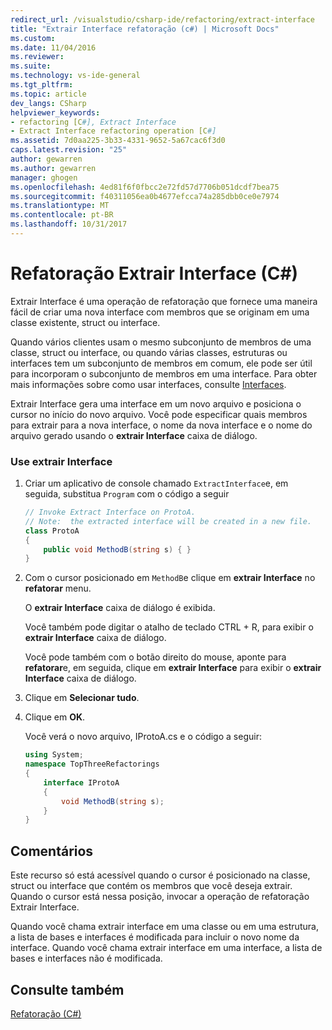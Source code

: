 ```yaml
---
redirect_url: /visualstudio/csharp-ide/refactoring/extract-interface
title: "Extrair Interface refatoração (c#) | Microsoft Docs"
ms.custom: 
ms.date: 11/04/2016
ms.reviewer: 
ms.suite: 
ms.technology: vs-ide-general
ms.tgt_pltfrm: 
ms.topic: article
dev_langs: CSharp
helpviewer_keywords:
- refactoring [C#], Extract Interface
- Extract Interface refactoring operation [C#]
ms.assetid: 7d0aa225-3b33-4331-9652-5a67cac6f3d0
caps.latest.revision: "25"
author: gewarren
ms.author: gewarren
manager: ghogen
ms.openlocfilehash: 4ed81f6f0fbcc2e72fd57d7706b051dcdf7bea75
ms.sourcegitcommit: f40311056ea0b4677efcca74a285dbb0ce0e7974
ms.translationtype: MT
ms.contentlocale: pt-BR
ms.lasthandoff: 10/31/2017
---
```

# <a name="extract-interface-refactoring-c"></a>Refatoração Extrair Interface (C#)
Extrair Interface é uma operação de refatoração que fornece uma maneira fácil de criar uma nova interface com membros que se originam em uma classe existente, struct ou interface.  
  
 Quando vários clientes usam o mesmo subconjunto de membros de uma classe, struct ou interface, ou quando várias classes, estruturas ou interfaces tem um subconjunto de membros em comum, ele pode ser útil para incorporam o subconjunto de membros em uma interface. Para obter mais informações sobre como usar interfaces, consulte [Interfaces](/dotnet/csharp/programming-guide/interfaces/index).  
  
 Extrair Interface gera uma interface em um novo arquivo e posiciona o cursor no início do novo arquivo. Você pode especificar quais membros para extrair para a nova interface, o nome da nova interface e o nome do arquivo gerado usando o **extrair Interface** caixa de diálogo.  
  
### <a name="to-use-extract-interface"></a>Use extrair Interface  
  
1.  Criar um aplicativo de console chamado `ExtractInterface`e, em seguida, substitua `Program` com o código a seguir  
  
    ```csharp  
    // Invoke Extract Interface on ProtoA.  
    // Note:  the extracted interface will be created in a new file.  
    class ProtoA  
    {  
        public void MethodB(string s) { }  
    }  
    ```  
  
2.  Com o cursor posicionado em `MethodB`e clique em **extrair Interface** no **refatorar** menu.  
  
     O **extrair Interface** caixa de diálogo é exibida.  
  
     Você também pode digitar o atalho de teclado CTRL + R, para exibir o **extrair Interface** caixa de diálogo.  
  
     Você pode também com o botão direito do mouse, aponte para **refatorar**e, em seguida, clique em **extrair Interface** para exibir o **extrair Interface** caixa de diálogo.  
  
3.  Clique em **Selecionar tudo**.  
  
4.  Clique em **OK**.  
  
     Você verá o novo arquivo, IProtoA.cs e o código a seguir:  
  
    ```csharp  
    using System;  
    namespace TopThreeRefactorings  
    {  
        interface IProtoA  
        {  
            void MethodB(string s);  
        }  
    }  
    ```  
  
## <a name="remarks"></a>Comentários  
 Este recurso só está acessível quando o cursor é posicionado na classe, struct ou interface que contém os membros que você deseja extrair. Quando o cursor está nessa posição, invocar a operação de refatoração Extrair Interface.  
  
 Quando você chama extrair interface em uma classe ou em uma estrutura, a lista de bases e interfaces é modificada para incluir o novo nome da interface. Quando você chama extrair interface em uma interface, a lista de bases e interfaces não é modificada.  
  
## <a name="see-also"></a>Consulte também  
 [Refatoração (C#)](refactoring-csharp.md)